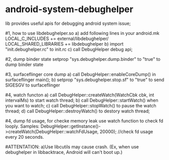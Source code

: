 # android-system-debughelper
lib provides useful apis for debugging android system issue;


#1, how to use libdebughelper.so
a) add following lines in your android.mk
LOCAL_C_INCLUDES += external/libdebughelper/
LOCAL_SHARED_LIBRARIES += libdebughelper
b) import "init.debughelper.rc" to init.rc
c) call DebugHelper debug api;

#2, dump binder state
setprop "sys.debughelper.dump.binder" to "true" to dump binder state

#3, surfaceflinger core dump
a) call DebugHelper::enableCoreDump() in surfaceflinger main();
b) setprop "sys.debughelper.stop.sf" to "true" to send SIGESGV to surfaceflinger

#4, watch functon
a) call DebugHelper::createWatch(WatchCbk cbk, int intervalMs) to start watch thread;
b) call DebugHelper::startWatch() when you want to watch;
c) call DebugHelper::stopWatch() to pause the watch thread;
d) call DebugHelper::destroyWatch() to destory watch thread;

#4, dump fd usage, for checke memory leak
use watch function to check fd looply. Samples:
DebugHelper::getInstance()->createWatch(DebugHelper::watchFdUsage, 20000); //check fd usage every 20 seconds.



#ATTENTATION:
a)Use libcutils may cause crash. (Ex, when use debughelper in libbacktrace, Android will can't boot up.)
